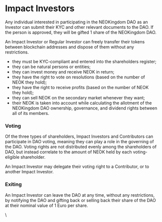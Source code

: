 # Impact Investors

Any individual interested in participating in the NEOKingdom DAO as an Investor can submit their KYC and other relevant documents to the DAO. If the person is approved, they will be gifted 1 share of the NEOKingdom DAO.&#x20;

An Impact Investor or Regular Investor can freely transfer their tokens between blockchain addresses and dispose of them without any restrictions.

* they must be KYC-compliant and entered into the shareholders register;
* they can be natural persons or entities;
* they can invest money and receive NEOK in return;
* they have the right to vote on resolutions (based on the number of NEOK they hold);
* they have the right to receive profits (based on the number of NEOK they hold);
* they can sell NEOK on the secondary market whenever they want;
* their NEOK is taken into account while calculating the allotment of the NEOKingdom DAO ownership, governance, and dividend rights between all of its members.

### Voting&#x20;

Of the three types of shareholders, Impact Investors and Contributors can participate in DAO voting, meaning they can play a role in the governing of the DAO. Voting rights are not distributed evenly among the shareholders of DAO, but instead correlate to the amount of NEOK held by each voting-eligible shareholder.

An Impact Investor may delegate their voting right to a Contributor, or to another Impact Investor.

### Exiting

An Impact Investor can leave the DAO at any time, without any restrictions, by notifying the DAO and gifting back or selling back their share of the DAO at their nominal value of 1 Euro per share.

\
